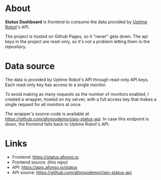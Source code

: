 # About

**Status Dashboard** is frontend to consume the data provided by [Uptime Robot](https://uptimerobot.com/about)'s API.

The project is hosted on Github Pages, so it "never" gets down. The api keys in the project are read-only, so it's not a problem letting them in the repository.

# Data source

The data is provided by Uptime Robot's API through read-only API keys. Each read-only key has access to a single monitor.

To avoid making as many requests as the number of monitors enabled, I created a wrapper, hosted on my server, with a full access key that makes a single request for all monitors at once.

The wrapper's source-code is available at https://github.com/afonsodemori/aio-status-api. In case this endpoint is down, the frontend falls back to Uptime Robot's API.

# Links

  - Frontend: https://status.afonso.io
  - Frontend source: *(this repo)*
  - API: https://apis.afonso.io/status
  - API source:  https://github.com/afonsodemori/aio-status-api
